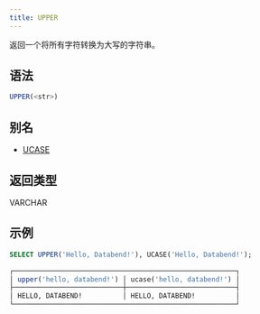 ```yaml
---
title: UPPER
---
```


返回一个将所有字符转换为大写的字符串。

## 语法

```sql
UPPER(<str>)
```

## 别名

- [UCASE](ucase.md)

## 返回类型

VARCHAR

## 示例

```sql
SELECT UPPER('Hello, Databend!'), UCASE('Hello, Databend!');

┌───────────────────────────────────────────────────────┐
│ upper('hello, databend!') │ ucase('hello, databend!') │
├───────────────────────────┼───────────────────────────┤
│ HELLO, DATABEND!          │ HELLO, DATABEND!          │
└───────────────────────────────────────────────────────┘
```
